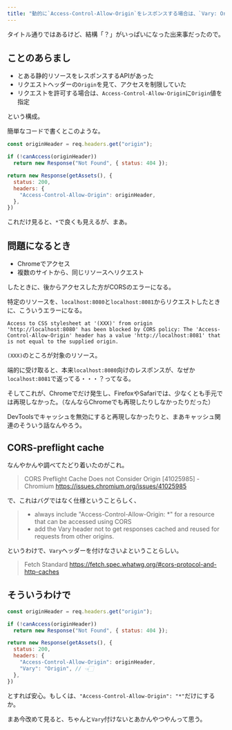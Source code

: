 ```yaml
---
title: "動的に`Access-Control-Allow-Origin`をレスポンスする場合は、`Vary: Origin`も忘れずに"
---
```


タイトル通りではあるけど、結構「？」がいっぱいになった出来事だったので。

## ことのあらまし

- とある静的リソースをレスポンスするAPIがあった
- リクエストヘッダーの`Origin`を見て、アクセスを制限していた
- リクエストを許可する場合は、`Access-Control-Allow-Origin`に`Origin`値を指定

という構成。

簡単なコードで書くとこのような。


```js
const originHeader = req.headers.get("origin");

if (!canAccess(originHeader))
  return new Response("Not Found", { status: 404 });

return new Response(getAssets(), {
  status: 200,
  headers: {
    "Access-Control-Allow-Origin": originHeader,
  },
})
```

これだけ見ると、`*`で良くも見えるが、まあ。

## 問題になるとき

- Chromeでアクセス
- 複数のサイトから、同じリソースへリクエスト

したときに、後からアクセスした方がCORSのエラーになる。

特定のリソースを、`localhost:8080`と`localhost:8081`からリクエストしたときに、こういうエラーになる。

```
Access to CSS stylesheet at '(XXX)' from origin 'http://localhost:8080' has been blocked by CORS policy: The 'Access-Control-Allow-Origin' header has a value 'http://localhost:8081' that is not equal to the supplied origin.
```

`(XXX)`のところが対象のリソース。

端的に受け取ると、本来`localhost:8080`向けのレスポンスが、なぜか`localhost:8081`で返ってる・・・？ってなる。

そしてこれが、Chromeでだけ発生し、FirefoxやSafariでは、少なくとも手元では再現しなかった。（なんならChromeでも再現したりしなかったりだった）

DevToolsでキャッシュを無効にすると再現しなかったりと、まあキャッシュ関連のそういう話なんやろう。

## CORS-preflight cache

なんやかんや調べてたどり着いたのがこれ。

> CORS Preflight Cache Does not Consider Origin [41025985] - Chromium
> https://issues.chromium.org/issues/41025985

で、これはバグではなく仕様ということらしく、

> - always include "Access-Control-Allow-Origin: *" for a resource that can be accessed using CORS
> - add the Vary header not to get responses cached and reused for requests from other origins.

というわけで、`Vary`ヘッダーを付けなさいよということらしい。

> Fetch Standard
> https://fetch.spec.whatwg.org/#cors-protocol-and-http-caches

## そういうわけで

```js
const originHeader = req.headers.get("origin");

if (!canAccess(originHeader))
  return new Response("Not Found", { status: 404 });

return new Response(getAssets(), {
  status: 200,
  headers: {
    "Access-Control-Allow-Origin": originHeader,
    "Vary": "Origin", // 👈🏻
  },
})
```

とすれば安心。もしくは、`"Access-Control-Allow-Origin": "*"`だけにするか。

まあ今改めて見ると、ちゃんと`Vary`付けないとあかんやつやんって思う。
